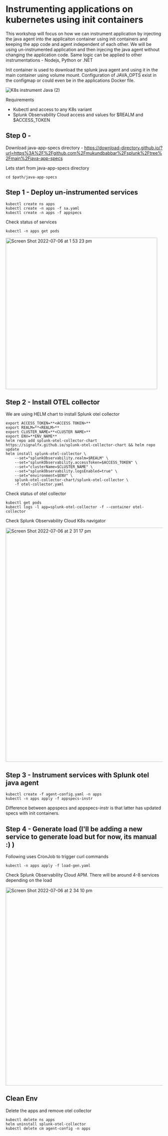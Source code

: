 # Instrumenting applications on kubernetes using init containers

This workshop will focus on how we can instrument application by injecting the java agent into the applicaiton container using init containers and keeping the app code and agent independent of each other. We will be using un-instrumented application and then injecing the java agent without changing the application code. Same logic can be applied to other instrumentations - Nodejs, Python or .NET

Init container is used to download the splunk java agent and using it in the main container using volume mount. Configuration of JAVA_OPTS exist in the configmap or could even be in the applications Docker file.

![K8s instrument Java (2)](https://user-images.githubusercontent.com/5012739/177473597-584bdd37-d8fb-4d40-a618-a0bbdebdfe35.jpeg)


Requirements
- Kubectl and access to any K8s variant
- Splunk Observability Cloud access and values for $REALM and $ACCESS_TOKEN

## Step 0 - 

Download java-app-specs directory - https://download-directory.github.io/?url=https%3A%2F%2Fgithub.com%2Fmukundbabbar%2Fsplunk%2Ftree%2Fmain%2Fjava-app-specs

Lets start from java-app-specs directory

```
cd $path/java-app-specs
```

## Step 1 - Deploy un-instrumented services

```
kubectl create ns apps
kubectl create -n apps -f sa.yaml
kubectl create -n apps -f appspecs
```

Check status of services

```
kubectl -n apps get pods
```

<img width="486" alt="Screen Shot 2022-07-06 at 1 53 23 pm" src="https://user-images.githubusercontent.com/5012739/177464677-4e5c833c-bf56-40bc-ba15-9c3351e483f0.png">

## Step 2 - Install OTEL collector

We are using HELM chart to install Splunk otel collector

```
export ACCESS_TOKEN=**<ACCESS TOKEN>**
export REALM=**<REALM>**
export CLUSTER_NAME=**<CLUSTER NAME>**
export ENV=**ENV_NAME**
helm repo add splunk-otel-collector-chart https://signalfx.github.io/splunk-otel-collector-chart && helm repo update
helm install splunk-otel-collector \
    --set="splunkObservability.realm=$REALM" \
    --set="splunkObservability.accessToken=$ACCESS_TOKEN" \
    --set="clusterName=$CLUSTER_NAME" \
    --set="splunkObservability.logsEnabled=true" \
    --set="environment=$ENV" \
    splunk-otel-collector-chart/splunk-otel-collector \
    -f otel-collector.yaml   
```

Check status of otel collector

```
kubectl get pods
kubectl logs -l app=splunk-otel-collector -f --container otel-collector
```

Check Splunk Observability Cloud K8s navigator  

<img width="751" alt="Screen Shot 2022-07-06 at 2 31 17 pm" src="https://user-images.githubusercontent.com/5012739/177468982-b06a16f9-a54c-418e-9aa7-661a00063dec.png">

## Step 3 - Instrument services with Splunk otel java agent

```
kubectl create -f agent-config.yaml -n apps
kubectl -n apps apply -f appspecs-instr
```

Difference between appspecs and appspecs-instr is that latter has updated specs with init containers.

## Step 4 - Generate load (I'll be adding a new service to generate load but for now, its manual :) ) 

Following uses CronJob to trigger curl commands 

```
kubectl -n apps apply -f load-gen.yaml
```

Check Splunk Observability Cloud APM. There will be around 4-8 services depending on the load

<img width="636" alt="Screen Shot 2022-07-06 at 2 34 10 pm" src="https://user-images.githubusercontent.com/5012739/177469011-059b935b-a186-424b-baf6-d476625a754f.png">

## Clean Env

Delete the apps and remove otel collector

```
kubectl delete ns apps
helm uninstall splunk-otel-collector
kubectl delete cm agent-config -n apps
```

